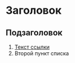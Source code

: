 <!-- Martyanov Andrey -->
# Заголовок

## Подзаголовок

1. [Текст ссылки](https://ya.ru)
2. Второй пункт списка
